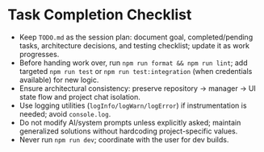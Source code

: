 # Task Completion Checklist

- Keep `TODO.md` as the session plan: document goal, completed/pending tasks, architecture decisions, and testing checklist; update it as work progresses.
- Before handing work over, run `npm run format && npm run lint`; add targeted `npm run test` or `npm run test:integration` (when credentials available) for new logic.
- Ensure architectural consistency: preserve repository → manager → UI state flow and project chat isolation.
- Use logging utilities (`logInfo/logWarn/logError`) if instrumentation is needed; avoid `console.log`.
- Do not modify AI/system prompts unless explicitly asked; maintain generalized solutions without hardcoding project-specific values.
- Never run `npm run dev`; coordinate with the user for dev builds.
